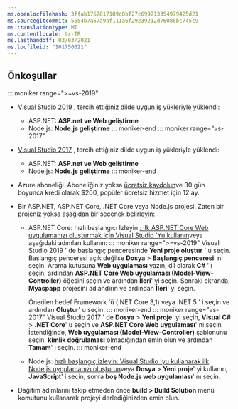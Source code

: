 ```yaml
---
ms.openlocfilehash: 3ffab1767817189c8bf27c699713354979425d21
ms.sourcegitcommit: 5654b7a57a9af111a6f29239212d76086bc745c9
ms.translationtype: MT
ms.contentlocale: tr-TR
ms.lasthandoff: 03/03/2021
ms.locfileid: "101750621"
---
```

## <a name="prerequisites"></a>Önkoşullar

::: moniker range=">=vs-2019"

* [Visual Studio 2019](https://visualstudio.microsoft.com/downloads) , tercih ettiğiniz dilde uygun iş yükleriyle yüklendi:
  * ASP.NET: **ASP.net ve Web geliştirme**
  * Node.js: **Node.js geliştirme**
::: moniker-end
::: moniker range="vs-2017"
* [Visual Studio 2017](https://visualstudio.microsoft.com/vs/older-downloads/?utm_medium=microsoft&utm_source=docs.microsoft.com&utm_campaign=vs+2017+download) , tercih ettiğiniz dilde uygun iş yükleriyle yüklendi:
  * ASP.NET: **ASP.net ve Web geliştirme**
  * Node.js: **Node.js geliştirme**
::: moniker-end

* Azure aboneliği. Aboneliğiniz yoksa [ücretsiz kaydolun](https://azure.microsoft.com/free/dotnet/)ve 30 gün boyunca kredi olarak $200, popüler ücretsiz hizmet için 12 ay.

* Bir ASP.NET, ASP.NET Core, .NET Core veya Node.js projesi. Zaten bir projeniz yoksa aşağıdan bir seçenek belirleyin:
  * ASP.NET Core: hızlı başlangıcı Izleyin [: ilk ASP.NET Core Web uygulamanızı oluşturmak Için Visual Studio 'Yu kullanın](../../ide/quickstart-aspnet-core.md)veya aşağıdaki adımları kullanın:
    ::: moniker range=">=vs-2019"
    Visual Studio 2019 ' de başlangıç penceresinde **Yeni proje oluştur** ' u seçin. Başlangıç penceresi açık değilse **Dosya**  >  **Başlangıç penceresi**' ni seçin. Arama kutusuna **Web uygulaması** yazın, dil olarak **C#** ' ı seçin, ardından **ASP.NET Core Web uygulaması (Model-View-Controller)** öğesini seçin ve ardından **İleri**' yi seçin. Sonraki ekranda, **Myaspapp** projesini adlandırın ve ardından **İleri**' yi seçin.

    Önerilen hedef Framework 'ü (.NET Core 3,1) veya .NET 5 ' i seçin ve ardından **Oluştur**' u seçin.
    ::: moniker-end
    ::: moniker range="vs-2017"
    Visual Studio 2017 ' de **Dosya**  >  **Yeni proje**' yi seçin, **Visual C#**  >  **.NET Core**' u seçin ve **ASP.NET Core Web uygulaması**' nı seçin İstendiğinde, **Web uygulaması (Model-View-Controller)** şablonunu seçin, **kimlik doğrulaması** olmadığından emin olun ve ardından **Tamam**' ı seçin.
    ::: moniker-end
  * Node.js: [hızlı başlangıç izleyin: Visual Studio 'yu kullanarak ilk Node.js uygulamanızı oluşturun](../../ide/quickstart-nodejs.md)veya **Dosya**  >  **Yeni proje**' yi kullanın, **JavaScript**' i seçin, sonra **boş Node.js web uygulaması**' nı seçin.

* Dağıtım adımlarını takip etmeden önce **build > Build Solution** menü komutunu kullanarak projeyi derlediğinizden emin olun.